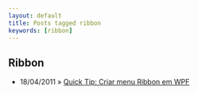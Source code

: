 ```yaml
---
layout: default
title: Posts tagged ribbon
keywords: [ribbon]
---
```

<h2 class="category">Ribbon</h2>
<ul class="posts">
<li>
<p>
<span class="date">18/04/2011</span> &raquo; 
<a href="/blog/quick-tip-criar-menu-ribbon-em-wpf">Quick Tip: Criar menu Ribbon em WPF</a>
</p>
</li> 
</ul>
